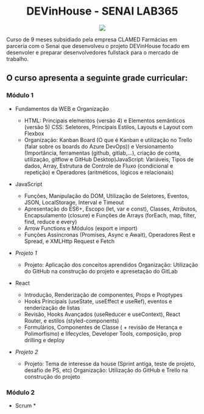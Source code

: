 <h1 align="center"> DEVinHouse - SENAI LAB365 </h1>

<p align="center">
<img src="https://user-images.githubusercontent.com/77552461/182161474-ace9f1dc-228a-4d84-9db5-3ecf61137c97.png">
</p>

Curso de 9 meses subsidiado pela empresa CLAMED Farmácias em parceria com o Senai que desenvolveu o projeto DEVinHouse focado em desenvoler e preparar desenvolvedores fullstack para o mercado de trabalho.

## O curso apresenta a seguinte grade curricular:

### Módulo 1

* Fundamentos da WEB e Organização
    * HTML: Principais elementos (versão 4) e Elementos semânticos (versão 5) CSS: Seletores, Principais Estilos, Layouts e Layout com Flexbox
    * Organização: Kanban Board (O que é Kanban e utilização no Trello (falar sobre os boards do Azure DevOps)) e Versionamento (Importância, ferramentas (github, gitlab,...), criação de conta, utilização, gitflow e GitHub Desktop)JavaScript: Variáveis, Tipos de dados, Array, Estrutura de Controle de Fluxo (condicional e repetição) e Operadores (aritméticos, lógicos e relacionais)

* JavaScript
    * Funções, Manipulação do DOM, Utilização de Seletores, Eventos, JSON, LocalStorage, Interval e Timeout
    * Apresentação do ES6+, Escopo (let, var e const), Classes, Atributos, Encapsulamento (closure) e Funções de Arrays (forEach, map, filter, find, reduce e every)
    * Arrow Functions e Módulos (export e import)
    * Funções Assíncronas (Promises, Async e Await), Operadores Rest e Spread, e XMLHttp Request e Fetch

* *Projeto 1*
    * Projeto: Aplicação dos conceitos aprendidos 
    Organização: Utilização do GitHub na construção do projeto e apresetação do GitLab

* React
    * Introdução, Renderização de componentes, Props e Proptypes
    * Hooks Principais (useState, useEffect e useRef), eventos e renderização de listas
    * Revisão, Hooks Avançados (useReducer e useContext), React Router, e estilos (styled-components)
    * Formulários, Componentes de Classe ( + revisão de Herança e Polimorfismo) e lifecycles, Developer Tools, composição, prop drilling e deploy

* *Projeto 2*
    * Projeto: Tema de interesse da house (Sprint antiga, teste de projeto, desafio de PS, etc)
    Organização: Utilização do GitHub e Trello na construção do projeto

### Módulo 2

* Scrum
    * 
